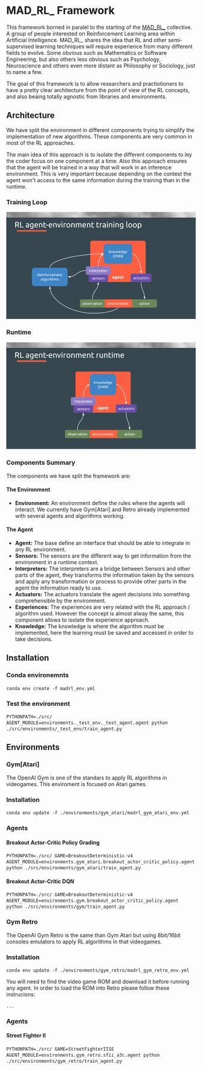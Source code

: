 MAD_RL_ Framework
===

This framework borned in paralel to the starting of the [MAD_RL_](https://www.meetup.com/MAD_RL/) collective. A group of people interested on Reinforcement Learning area within Artificial Intelligence. MAD_RL_ shares the idea that RL and other semi-supervised learning techniques will require experience from many different fields to evolve. Some obvious such as Mathematics or Software Engineering, but also others less obvious such as Psychology, Neuroscience and others even more distant as Philosophy or Sociology, just to name a few.

The goal of this framework is to allow researchers and practiotioners to have a pretty clear architecture from the point of view of the RL concepts, and also beaing totally agnostic from libraries and environments.

## Architecture

We have split the environment in different components trying to simplify the implementation of new algorithms. These components are very common in most of the RL approaches.

The main idea of this approach is to isolate the different components to ley the coder focus on one component at a time. Also this approach ensures that the agent will be trained in a way that will work in an inference environment. This is very important because depending on the context the agent won't access to the same information during the training than in the runtime.

### Training Loop
![RL Agent Environment Training Loop](./images/mad_rl_scheme_training.png)

### Runtime
![RL Agent Environment Runtime](./images/mad_rl_scheme_runtime.png)


### Components Summary

The components we have split the framework are:

#### The Environment
 * **Environment:** An environment define the rules where the agents will interact. We currently have Gym[Atari] and Retro already implemented with several agents and algorithms working.

#### The Agent

 * **Agent:** The base define an interface that should be able to integrate in any RL environment.
 * **Sensors:** The sensors are the different way to get information from the environment in a runtime context.
 * **Interpreters:** The interpreters are a bridge between Sensors and other parts of the agent, they transforms the information taken by the sensors and apply any transformation or process to provide other parts in the agent the information ready to use.
 * **Actuators:** The actuators translate the agent decisions into something comprehensible by the environment.
 * **Experiences:** The experiences are very related with the RL approach / algorithm used. However the concept is almost alway the same, this component allows to isolate the experience approach.
 * **Knowledge:** The knowledge is where the algorithm must be implemented, here the learning must be saved and accessed in order to take decisions.

## Installation

### Conda environemnts
```
conda env create -f madrl_env.yml
```

### Test the environment

```
PYTHONPATH=./src/ AGENT_MODULE=environments._test_env._test_agent.agent python ./src/environments/_test_env/train_agent.py
```

## Environments

### Gym[Atari]

The OpenAI Gym is one of the standars to apply RL algorithms in videogames. This enviroment is focused on Atari games.

### Installation

```
conda env update -f ./environments/gym_atari/madrl_gym_atari_env.yml
```

### Agents

#### Breakout Actor-Critic Policy Grading

```
PYTHONPATH=./src/ GAME=BreakoutDeterministic-v4 AGENT_MODULE=environments.gym_atari.breakout_actor_critic_policy.agent python ./src/environments/gym_atari/train_agent.py
```

#### Breakout Actor-Critic DQN

```
PYTHONPATH=./src/ GAME=BreakoutDeterministic-v4 AGENT_MODULE=environments.gym.breakout_actor_critic_policy.agent python ./src/environments/gym/train_agent.py
```


### Gym Retro

The OpenAI Gym Retro is the same than Gym Atari but using 8bit/16bit consoles emulators to apply RL algorithms in that videogames.

### Installation

```
conda env update -f ./environments/gym_retro/madrl_gym_retro_env.yml
```

You will need to find the video game ROM and download it before running any agent. In order to load the ROM into Retro please follow these instrucions:

```
...
```

### Agents

#### Street Fighter II

```
PYTHONPATH=./src/ GAME=StreetFighterIISE AGENT_MODULE=environments.gym_retro.sfii_a3c.agent python ./src/environments/gym_retro/train_agent.py
```

